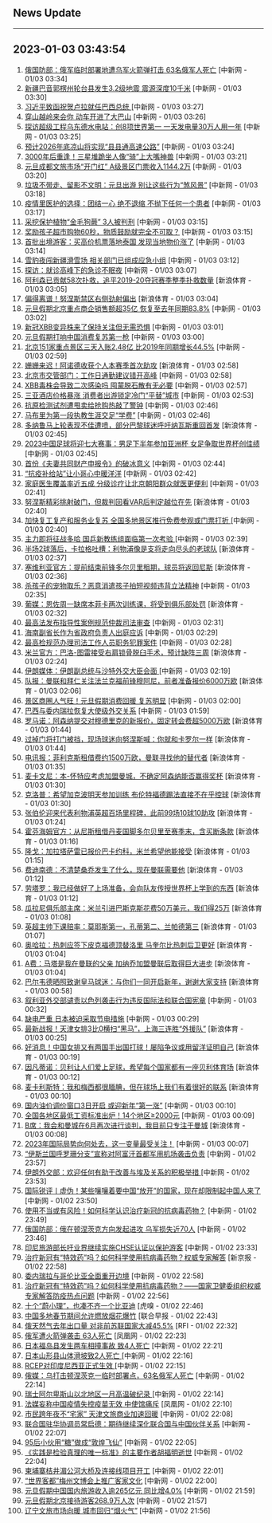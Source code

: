 ## News Update
---
2023-01-03 03:43:54
---
1. <a target="_blank" href="http://www.chinanews.com//gj/2023/01-03/9926307.shtml">俄国防部：俄军临时部署地遭乌军火箭弹打击 63名俄军人死亡</a> [中新网 - 01/03 03:34]
2. <a target="_blank" href="http://www.chinanews.com//sh/2023/01-03/9926306.shtml">新疆巴音郭楞州轮台县发生3.2级地震 震源深度10千米</a> [中新网 - 01/03 03:30]
3. <a target="_blank" href="http://www.chinanews.com//gn/2023/01-03/9926305.shtml">习近平致函祝贺卢拉就任巴西总统 </a> [中新网 - 01/03 03:27]
4. <a target="_blank" href="http://www.chinanews.com//sh/2023/01-03/9926304.shtml">穿山越岭来会你 动车开进了大巴山</a> [中新网 - 01/03 03:26]
5. <a target="_blank" href="http://www.chinanews.com//gn/2023/01-03/9926303.shtml">探访超级工程乌东德水电站：创8项世界第一 一天发电量30万人用一年</a> [中新网 - 01/03 03:25]
6. <a target="_blank" href="http://www.chinanews.com//sh/2023/01-03/9926302.shtml">预计2026年底凉山将实现“县县通高速公路”</a> [中新网 - 01/03 03:24]
7. <a target="_blank" href="http://www.chinanews.com//sh/2023/01-03/9926294.shtml">3000年后重逢！三星堆跪坐人像“骑”上大嘴神兽</a> [中新网 - 01/03 03:21]
8. <a target="_blank" href="http://www.chinanews.com//sh/2023/01-03/9926295.shtml">元旦成都文旅市场“开门红” A级景区门票收入1144.2万</a> [中新网 - 01/03 03:20]
9. <a target="_blank" href="http://www.chinanews.com//sh/2023/01-03/9926296.shtml">垃圾不带走、留影不文明：元旦出游 别让这些行为“煞风景”</a> [中新网 - 01/03 03:18]
10. <a target="_blank" href="http://www.chinanews.com//sh/2023/01-03/9926297.shtml">疫情里医护的选择：团结一心 绝不退缩 不抛下任何一个患者</a> [中新网 - 01/03 03:17]
11. <a target="_blank" href="http://www.chinanews.com//sh/2023/01-03/9926299.shtml">采挖保护植物“金毛狗蕨” 3人被判刑</a> [中新网 - 01/03 03:15]
12. <a target="_blank" href="http://www.chinanews.com//sh/2023/01-03/9926298.shtml">奖励孩子超市购物60秒，物质鼓励就完全不可取？</a> [中新网 - 01/03 03:15]
13. <a target="_blank" href="http://www.chinanews.com//sh/2023/01-03/9926300.shtml">首批出境游客：买高价机票落地泰国 发现当地物价涨了</a> [中新网 - 01/03 03:14]
14. <a target="_blank" href="http://www.chinanews.com//sh/2023/01-03/9926301.shtml">雪豹夜闯新疆滑雪场 相关部门已组成应急小组</a> [中新网 - 01/03 03:12]
15. <a target="_blank" href="http://www.chinanews.com//sh/2023/01-03/9926289.shtml">探访：就诊高峰下的急诊不眠夜</a> [中新网 - 01/03 03:07]
16. <a target="_blank" href="https://k.sina.cn/article_2018499075_784fda0302001kr0x.html?from=sports&subch=osport">阿利森已贡献58次扑救，追平2019-20夺冠赛季整季扑救数量</a> [新浪体育 - 01/03 03:05]
17. <a target="_blank" href="https://k.sina.cn/article_2018499075_784fda0302001kr0y.html?from=sports&subch=osport">偏得离谱！努涅斯禁区右侧劲射偏出</a> [新浪体育 - 01/03 03:04]
18. <a target="_blank" href="http://www.chinanews.com//sh/2023/01-03/9926287.shtml">元旦假期北京重点商企销售额超35亿 恢复至去年同期83.8%</a> [中新网 - 01/03 03:02]
19. <a target="_blank" href="http://www.chinanews.com//sh/2023/01-03/9926288.shtml">新冠XBB变异株来了保持关注但无需恐惧</a> [中新网 - 01/03 03:01]
20. <a target="_blank" href="http://www.chinanews.com//sh/2023/01-03/9926290.shtml">元旦假期打响中国消费复苏第一枪</a> [中新网 - 01/03 03:00]
21. <a target="_blank" href="http://www.chinanews.com//sh/2023/01-03/9926291.shtml">北京151家重点景区三天入账2.48亿 比2019年同期增长44.5%</a> [中新网 - 01/03 02:59]
22. <a target="_blank" href="https://k.sina.cn/article_2018499075_784fda0302001kr0w.html?from=sports&subch=osport">姗姗来迟！阿诺德收获个人本赛季首次助攻</a> [新浪体育 - 01/03 02:58]
23. <a target="_blank" href="http://www.chinanews.com//sh/2023/01-03/9926292.shtml">北京市交管部门：工作日通勤建议错开高峰</a> [中新网 - 01/03 02:58]
24. <a target="_blank" href="http://www.chinanews.com//sh/2023/01-03/9926293.shtml">XBB毒株会导致二次感染吗 囤蒙脱石散有无必要</a> [中新网 - 01/03 02:57]
25. <a target="_blank" href="http://www.chinanews.com//sh/2023/01-03/9926278.shtml">三亚酒店价格暴涨 消费者出游锁定冷门“平替”城市</a> [中新网 - 01/03 02:53]
26. <a target="_blank" href="http://www.chinanews.com//sh/2023/01-03/9926279.shtml">抗原检测试剂遭甩卖给抢购热敲了警钟</a> [中新网 - 01/03 02:46]
27. <a target="_blank" href="http://www.chinanews.com//ty/2023/01-03/9926280.shtml">马布里为第一段执教生涯交足“学费”</a> [中新网 - 01/03 02:46]
28. <a target="_blank" href="https://k.sina.cn/article_2018499075_784fda0302001kr0v.html?from=sports&subch=osport">多纳鲁马上轮表现不佳遭喷，部分巴黎球迷呼吁纳瓦斯重回首发</a> [新浪体育 - 01/03 02:45]
29. <a target="_blank" href="http://www.chinanews.com//ty/2023/01-03/9926281.shtml">2023中国足球将迎七大赛事：男足下半年参加亚洲杯 女足争取世界杯创佳绩</a> [中新网 - 01/03 02:45]
30. <a target="_blank" href="http://www.chinanews.com//sh/2023/01-03/9926282.shtml">首份《夫妻共同财产申报令》的破冰意义</a> [中新网 - 01/03 02:44]
31. <a target="_blank" href="http://www.chinanews.com//sh/2023/01-03/9926283.shtml">“抗疫补给站”让小哥心中暖洋洋</a> [中新网 - 01/03 02:42]
32. <a target="_blank" href="http://www.chinanews.com//sh/2023/01-03/9926284.shtml">家庭医生覆盖率近五成 分级诊疗让北京朝阳群众就医更便利</a> [中新网 - 01/03 02:41]
33. <a target="_blank" href="https://k.sina.cn/article_2018499075_784fda0302001kr0t.html?from=sports&subch=osport">努涅斯精彩挑射破门，但裁判回看VAR后判定越位在先</a> [新浪体育 - 01/03 02:40]
34. <a target="_blank" href="http://www.chinanews.com//sh/2023/01-03/9926285.shtml">加快复工复产和服务业复苏 全国多地景区推行免费参观或门票打折 </a> [中新网 - 01/03 02:40]
35. <a target="_blank" href="http://www.chinanews.com//ty/2023/01-03/9926286.shtml">主力即将征战多哈 国乒新教练组面临第一次考验 </a> [中新网 - 01/03 02:39]
36. <a target="_blank" href="https://k.sina.cn/article_2018499075_784fda0302001kr0s.html?from=sports&subch=osport">半场2球落后，卡拉格吐槽：利物浦像是支将走向尽头的老球队</a> [新浪体育 - 01/03 02:37]
37. <a target="_blank" href="https://k.sina.cn/article_2018499075_784fda0302001kr0r.html?from=sports&subch=osport">塞维利亚官方：提前结束前锋多尔贝里租期，球员将返回尼斯</a> [新浪体育 - 01/03 02:36]
38. <a target="_blank" href="http://www.chinanews.com//sh/2023/01-03/9926277.shtml">杀孩子的宠物取乐？恶意消遣孩子拍短视频违背立法精神</a> [中新网 - 01/03 02:35]
39. <a target="_blank" href="https://k.sina.cn/article_2018499075_784fda0302001kr0p.html?from=sports&subch=osport">葡媒：恩佐周一缺席本菲卡两次训练课，将受到俱乐部处罚</a> [新浪体育 - 01/03 02:32]
40. <a target="_blank" href="http://www.chinanews.com//gn/2023/01-03/9926276.shtml">最高法发布指导性案例规范仲裁司法审查</a> [中新网 - 01/03 02:31]
41. <a target="_blank" href="http://www.chinanews.com//gn/2023/01-03/9926275.shtml">海南副省长作为省政府负责人出庭应诉</a> [中新网 - 01/03 02:29]
42. <a target="_blank" href="http://www.chinanews.com//gn/2023/01-03/9926274.shtml">最高检规范办理司法工作人员职务犯罪案件</a> [中新网 - 01/03 02:28]
43. <a target="_blank" href="https://k.sina.cn/article_2018499075_784fda0302001kr0k.html?from=sports&subch=osport">米兰官方：巴洛-图雷接受右肩锁骨脱臼手术，预计缺阵三周</a> [新浪体育 - 01/03 02:24]
44. <a target="_blank" href="http://www.chinanews.com//gj/2023/01-03/9926273.shtml">伊朗媒体：伊朗副总统与沙特外交大臣会面 </a> [中新网 - 01/03 02:19]
45. <a target="_blank" href="https://k.sina.cn/article_2018499075_784fda0302001kr08.html?from=sports&subch=osport">队报：曼联和拜仁关注法兰克福前锋穆阿尼，前者准备报价6000万欧</a> [新浪体育 - 01/03 02:06]
46. <a target="_blank" href="http://www.chinanews.com//gn/2023/01-03/9926272.shtml">景区商圈人气旺！元旦假期消费回暖 复苏明显</a> [中新网 - 01/03 02:00]
47. <a target="_blank" href="http://www.chinanews.com//gj/2023/01-03/9926271.shtml">巴西与委内瑞拉恢复大使级外交关系</a> [中新网 - 01/03 01:59]
48. <a target="_blank" href="https://k.sina.cn/article_2018499075_784fda0302001kr01.html?from=sports&subch=osport">罗马诺：阿森纳提交对穆德里克的新报价，固定转会费超5000万欧</a> [新浪体育 - 01/03 01:44]
49. <a target="_blank" href="https://k.sina.cn/article_2018499075_784fda0302001kr04.html?from=sports&subch=osport">过掉门将打门被挡，现场球迷向努涅斯喊：你就和卡罗尔一样</a> [新浪体育 - 01/03 01:44]
50. <a target="_blank" href="https://k.sina.cn/article_2018499075_784fda0302001kqzz.html?from=sports&subch=osport">电讯报：菲利克斯租借费约1500万欧，曼联寻找他的替代者</a> [新浪体育 - 01/03 01:35]
51. <a target="_blank" href="https://k.sina.cn/article_2018499075_784fda0302001kqzy.html?from=sports&subch=osport">麦卡文尼：本-怀特应考虑加盟曼城，不确定阿森纳能否赢得奖杯</a> [新浪体育 - 01/03 01:30]
52. <a target="_blank" href="https://k.sina.cn/article_2018499075_784fda0302001kqzx.html?from=sports&subch=osport">克洛普：希望加克波明天参加训练 布伦特福德踢法直接不在乎控球</a> [新浪体育 - 01/03 01:30]
53. <a target="_blank" href="https://k.sina.cn/article_2018499075_784fda0302001kqzw.html?from=sports&subch=osport">张伯伦迎来代表利物浦英超百场里程碑，此前99场10球10助攻</a> [新浪体育 - 01/03 01:24]
54. <a target="_blank" href="https://k.sina.cn/article_2018499075_v784fda0302001kqzv.html?from=sports&subch=osport">霍芬海姆官方：从尼斯租借丹麦国脚多尔贝里至赛季末，含买断条款</a> [新浪体育 - 01/03 01:16]
55. <a target="_blank" href="https://k.sina.cn/article_2018499075_784fda0302001kqzu.html?from=sports&subch=osport">隆戈：加拉塔萨雷已报价巴卡约科，米兰希望他能接受</a> [新浪体育 - 01/03 01:15]
56. <a target="_blank" href="https://k.sina.cn/article_2018499075_784fda0302001kqzt.html?from=sports&subch=osport">费迪南德：不清楚桑乔发生了什么，现在曼联需要他</a> [新浪体育 - 01/03 01:12]
57. <a target="_blank" href="https://k.sina.cn/article_2018499075_784fda0302001kqzs.html?from=sports&subch=osport">劳塔罗：我已经做好了上场准备，会向队友传授世界杯上学到的东西</a> [新浪体育 - 01/03 01:12]
58. <a target="_blank" href="https://k.sina.cn/article_2018499075_784fda0302001kqzr.html?from=sports&subch=osport">瓜拉尼俱乐部主席：米兰引进巴斯克斯花费50万美元，我们得25万</a> [新浪体育 - 01/03 01:08]
59. <a target="_blank" href="https://k.sina.cn/article_2018499075_784fda0302001kqzq.html?from=sports&subch=osport">英超主帅下课赔率：莫耶斯第一，孔蒂第二、兰帕德第三</a> [新浪体育 - 01/03 01:07]
60. <a target="_blank" href="https://k.sina.cn/article_2018499075_784fda0302001kqzo.html?from=sports&subch=osport">奥哈拉：热刺应签下皮克福德顶替洛里 马奎尔比热刺后卫更好</a> [新浪体育 - 01/03 01:04]
61. <a target="_blank" href="https://k.sina.cn/article_2018499075_784fda0302001kqzp.html?from=sports&subch=osport">A费：马塔是我在曼联的父亲 加纳乔加盟曼联后取得巨大进步</a> [新浪体育 - 01/03 01:04]
62. <a target="_blank" href="https://k.sina.cn/article_2018499075_784fda0302001kqzn.html?from=sports&subch=osport">巴尔韦德晒照致谢皇马球迷：与你们一同开启新年，谢谢大家支持</a> [新浪体育 - 01/03 00:58]
63. <a target="_blank" href="http://www.chinanews.com//gj/2023/01-03/9926270.shtml">叙利亚外交部谴责以色列袭击行为违反国际法和联合国宪章</a> [中新网 - 01/03 00:32]
64. <a target="_blank" href="http://www.chinanews.com//gj/2023/01-03/9926269.shtml">缺电严重 日本被迫采取节电措施</a> [中新网 - 01/03 00:29]
65. <a target="_blank" href="https://k.sina.cn/article_3181157500_bd9c9c7c02701m3wm.html?from=sports&subch=osport">最新战报！天津女排3比0横扫“黑马”，上海三连胜“外援队”</a> [新浪体育 - 01/03 00:25]
66. <a target="_blank" href="https://k.sina.cn/article_3181157500_bd9c9c7c00101m3wg.html?from=sports&subch=vollyball">好消息！中国女排又有两国手出国打球！屡陷争议或用留洋证明自己</a> [新浪体育 - 01/03 00:19]
67. <a target="_blank" href="https://k.sina.cn/article_2018499075_784fda0302001kqz8.html?from=sports&subch=osport">因凡蒂诺：贝利让人们爱上足球，希望每个国家都有一座贝利体育场</a> [新浪体育 - 01/03 00:12]
68. <a target="_blank" href="https://k.sina.cn/article_2018499075_784fda0302001kqz7.html?from=sports&subch=osport">麦卡利斯特：我和梅西都很腼腆，但在球场上我们有着很好的联系</a> [新浪体育 - 01/03 00:10]
69. <a target="_blank" href="http://www.chinanews.com//cj/2023/01-03/9926268.shtml">国内油价调价窗口3日开启 或迎新年“第一涨”</a> [中新网 - 01/03 00:10]
70. <a target="_blank" href="http://www.chinanews.com//cj/2023/01-03/9926267.shtml">全国各地区最低工资标准出炉！14个地区≥2000元</a> [中新网 - 01/03 00:09]
71. <a target="_blank" href="https://k.sina.cn/article_2018499075_784fda0302001kqz5.html?from=sports&subch=osport">B席：我会和曼城在6月再次进行谈判，我目前只专注于曼城</a> [新浪体育 - 01/03 00:08]
72. <a target="_blank" href="http://www.chinanews.com//gj/2023/01-03/9926266.shtml">2023年国际局势向何处去，这一变量最受关注！</a> [中新网 - 01/03 00:07]
73. <a target="_blank" href="http://www.chinanews.com//gj/2023/01-02/9926264.shtml">“伊斯兰国呼罗珊分支”宣称对阿富汗首都军用机场袭击负责</a> [中新网 - 01/02 23:57]
74. <a target="_blank" href="http://www.chinanews.com//gj/2023/01-02/9926263.shtml">伊朗外交部：欢迎任何有助于改善与埃及关系的积极举措 </a> [中新网 - 01/02 23:53]
75. <a target="_blank" href="http://www.chinanews.com//gj/2023/01-02/9926262.shtml">国际锐评丨虚伪！某些嚷嚷着要中国“放开”的国家，现在却限制起中国人来了</a> [中新网 - 01/02 23:50]
76. <a target="_blank" href="http://www.chinanews.com//sh/2023/01-02/9926261.shtml">使用不当或有风险！如何科学认识治疗新冠的抗病毒药物？</a> [中新网 - 01/02 23:49]
77. <a target="_blank" href="http://www.chinanews.com//gj/2023/01-02/9926260.shtml">俄国防部：俄在顿涅茨克方向发起进攻 乌军损失近70人</a> [中新网 - 01/02 23:46]
78. <a target="_blank" href="http://www.chinanews.com//gj/2023/01-02/9926259.shtml">印尼旅游部长吁业界继续实施CHSE认证以保护游客</a> [中新网 - 01/02 23:33]
79. <a target="_blank" href="https://www.bjnews.com.cn/detail-167267146714197.html">治疗新冠有“特效药”吗？如何科学使用抗病毒药物？权威专家解答</a> [新京报 - 01/02 22:58]
80. <a target="_blank" href="http://www.chinanews.com//gj/2023/01-02/9926258.shtml">委内瑞拉与哥伦比亚全面重开边境</a> [中新网 - 01/02 22:58]
81. <a target="_blank" href="http://www.chinanews.com//gn/2023/01-02/9926257.shtml">治疗新冠有“特效药”吗？如何科学使用抗病毒药物？——国家卫健委组织权威专家解答防疫热点问题</a> [中新网 - 01/02 22:56]
82. <a target="_blank" href="https://www.huxiu.com/article/759014.html">十个“蔚小理”，也凑不齐一个比亚迪</a> [虎嗅 - 01/02 22:46]
83. <a target="_blank" href="https://www.zaobao.com/realtime/china/story20230102-1349420">中国多地春节期间允许燃放烟花爆竹</a> [联合早报 - 01/02 22:43]
84. <a target="_blank" href="https://www.rfi.fr/cn/%E5%9B%BD%E9%99%85%E6%8A%A5%E9%81%93/20230102-%E4%BC%8A%E6%9C%97%E8%AD%A6%E6%96%B9%E6%81%A2%E5%A4%8D%E8%AD%A6%E5%91%8A-%E5%A5%B3%E6%80%A7%E5%9C%A8%E8%BD%A6%E5%86%85%E9%A1%BB%E6%88%B4%E5%A4%B4%E5%B7%BE">俄天然气去年出口量 对非前苏联国家大减45.5%</a> [RFI - 01/02 22:32]
85. <a target="_blank" href="https://news.ifeng.com/c/8MFpZWUB5Po">俄军遭火箭弹袭击 63人死亡</a> [凤凰网 - 01/02 22:23]
86. <a target="_blank" href="http://www.chinanews.com//gj/2023/01-02/9926256.shtml">日本福岛县发生两车相撞事故 致4人死亡</a> [中新网 - 01/02 22:21]
87. <a target="_blank" href="http://www.chinanews.com//gj/2023/01-02/9926255.shtml">日本山形县山体滑坡致2人死亡 </a> [中新网 - 01/02 22:16]
88. <a target="_blank" href="http://www.chinanews.com//gj/2023/01-02/9926254.shtml">RCEP对印度尼西亚正式生效 </a> [中新网 - 01/02 22:15]
89. <a target="_blank" href="http://www.chinanews.com//gj/2023/01-02/9926252.shtml">俄媒：乌打击顿涅茨克一临时部署点，63名俄军人死亡</a> [中新网 - 01/02 22:14]
90. <a target="_blank" href="http://www.chinanews.com//gj/2023/01-02/9926253.shtml">瑞士阿尔卑斯山以北地区一月高温破纪录 </a> [中新网 - 01/02 22:14]
91. <a target="_blank" href="https://news.ifeng.com/c/8MFrDmDK5wE">法媒妄称中国疫情失控疫苗无效 中使馆痛斥</a> [凤凰网 - 01/02 22:10]
92. <a target="_blank" href="http://www.chinanews.com//cj/2023/01-02/9926248.shtml">市民跨年夜不“宅家” 天津文旅商业加速回暖</a> [中新网 - 01/02 22:08]
93. <a target="_blank" href="http://www.chinanews.com//shipin/cns-d/2023/01-02/news947270.shtml">联合国驻华协调员常启德：期待继续深化联合国与中国伙伴关系</a> [中新网 - 01/02 22:07]
94. <a target="_blank" href="http://www.chinanews.com//shipin/cns/2023/01-02/news947269.shtml">95后小伙用“糖”做成“敦煌飞仙”</a> [中新网 - 01/02 22:05]
95. <a target="_blank" href="http://www.chinanews.com//shipin/cns-d/2023/01-02/news947268.shtml">《实践是检验真理的唯一标准》的主要作者胡福明逝世</a> [中新网 - 01/02 22:04]
96. <a target="_blank" href="http://www.chinanews.com//gj/2023/01-02/9926243.shtml">柬埔寨桔井湄公河大桥及连接线项目开工</a> [中新网 - 01/02 22:01]
97. <a target="_blank" href="http://www.chinanews.com//gn/2023/01-02/9926242.shtml">“世界客都”梅州文博会上推广客家文化</a> [中新网 - 01/02 22:00]
98. <a target="_blank" href="http://www.chinanews.com//cj/2023/01-02/9926241.shtml">元旦假期中国国内旅游收入逾265亿元 同比增4.0%</a> [中新网 - 01/02 21:59]
99. <a target="_blank" href="http://www.chinanews.com//cj/2023/01-02/9926240.shtml">元旦假期北京接待游客268.9万人次</a> [中新网 - 01/02 21:57]
100. <a target="_blank" href="http://www.chinanews.com//cj/2023/01-02/9926239.shtml">辽宁文旅市场向暖 城市回归“烟火气”</a> [中新网 - 01/02 21:56]
